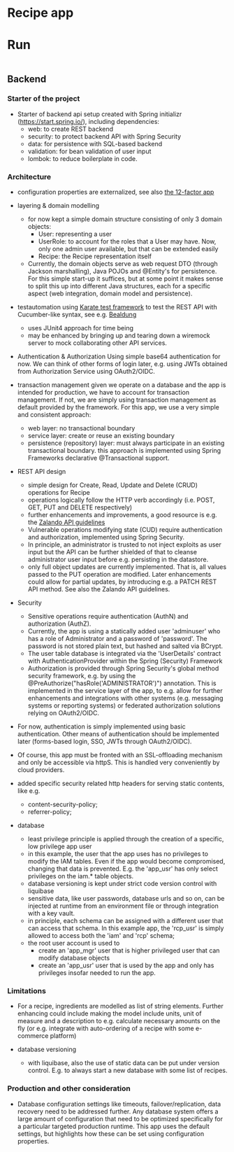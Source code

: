 # Recipe app

# Run

```shell

```
## Backend
### Starter of the project
- Starter of backend api setup created with Spring initializr (https://start.spring.io/), including dependencies:
  - web: to create REST backend
  - security: to protect backend API with Spring Security
  - data: for persistence with SQL-based backend
  - validation: for bean validation of user input
  - lombok: to reduce boilerplate in code.

### Architecture
- configuration properties are externalized, see also [the 12-factor app](https://12factor.net/)

- layering & domain modelling
  - for now kept a simple domain structure consisting of only 3 domain objects:
    - User: representing a user
    - UserRole: to account for the roles that a User may have. Now, only one admin user available, but that can be extended easily
    - Recipe: the Recipe representation itself
  - Currently, the domain objects serve as web request DTO (through Jackson marshalling), Java POJOs and @Entity's for persistence. For this simple start-up it suffices, but at some point it makes sense to split this up into different Java structures, each for a specific aspect (web integration, domain model and persistence).
  
  
- testautomation
  using [Karate test framework](https://github.com/intuit/karate) to test the REST API with Cucumber-like syntax, see e.g. [Bealdung](https://www.baeldung.com/karate-rest-api-testing)
  - uses JUnit4 approach for time being
  - may be enhanced by bringing up and tearing down a wiremock server to mock collaborating other API services.
  
- Authentication & Authorization
Using simple base64 authentication for now. We can think of other forms of login later, e.g. using JWTs obtained from Authorization Service using OAuth2/OIDC.
  
- transaction management
  given we operate on a database and the app is intended for production, we have to account for transaction management. If not, we are simply using transaction management as default provided by the framework. For this app, we use a very simple and consistent approach:
    - web layer: no transactional boundary
    - service layer: create or reuse an existing boundary
    - persistence (repository) layer: must always participate in an existing transactional boundary.
  this approach is implemented using Spring Frameworks declarative @Transactional support.

- REST API design 
  - simple design for Create, Read, Update and Delete (CRUD) operations for Recipe
  - operations logically follow the HTTP verb accordingly (i.e. POST, GET, PUT and DELETE respectively)  
  - further enhancements and improvements, a good resource is e.g. the [Zalando API guidelines](http://zalando.github.io/restful-api-guidelines/)
  - Vulnerable operations modifying state (CUD) require authentication and authorization, implemented using Spring Security.
  - In principle, an administrator is trusted to not inject exploits as user input but the API can be further shielded of that to cleanse administrator user input before e.g. persisting in the datastore.
  - only full object updates are currently implemented. That is, all values passed to the PUT operation are modified. Later enhancements could allow for partial updates, by introducing e.g. a PATCH REST API method. See also the Zalando API guidelines.

- Security
  - Sensitive operations require authentication (AuthN) and authorization (AuthZ). 
  - Currently, the app is using a statically added user 'adminuser' who has a role of Administrator and a password of 'password'. The password is not stored plain text, but hashed and salted via BCrypt.
  - The user table database is integrated via the 'UserDetails' contract with AuthenticationProvider within the Spring (Security) Framework
  - Authorization is provided through Spring Security's global method security framework, e.g. by using the @PreAuthorize("hasRole('ADMINISTRATOR')") annotation. This is implemented in the service layer of the app, to e.g. allow for further enhancements and integrations with other systems (e.g. messaging systems or reporting systems) or federated authorization solutions relying on OAuth2/OIDC.
 - For now, authentication is simply implemented using basic authentication. Other means of authentication should be implemented later (forms-based login, SSO, JWTs through OAuth2/OIDC).
 - Of course, this app must be fronted with an SSL-offloading mechanism and only be accessible via httpS. This is handled very conveniently by cloud providers.
 - added specific security related http headers for serving static contents, like e.g.
   - content-security-policy;
   - referrer-policy;
   
- database
  - least privilege principle is applied through the creation of a specific, low privilege app user
  - in this example, the user that the app uses has no privileges to modify the IAM tables. Even if the app would become compromised, changing that data is prevented. E.g. the 'app_usr' has only select privileges on the iam.* table objects. 
  - database versioning is kept under strict code version control with liquibase
  - sensitive data, like user passwords, database urls and so on, can be injected at runtime from an environment file or through integration with a key vault.
  - in principle, each schema can be assigned with a different user that can access that schema. In this example app, the 'rcp_usr' is simply allowed to access both the 'iam' and 'rcp' schema;
  - the root user account is used to
    - create an 'app_mgr' user that is higher privileged user that can modify database objects
    - create an 'app_usr' user that is used by the app and only has privileges insofar needed to run the app.

### Limitations
- For a recipe, ingredients are modelled as list of string elements. Further enhancing could include making the model include units, unit of measure and a description to e.g. calculate necessary amounts on the fly (or e.g. integrate with auto-ordering of a recipe with some e-commerce platform)

- database versioning
  - with liquibase, also the use of static data can be put under version control. E.g. to always start a new database with some list of recipes. 
  
### Production and other consideration 
- Database configuration settings like timeouts, failover/replication, data recovery need to be addressed further. Any database system offers a large amount of configuration that need to be optimized specifically for a particular targeted production runtime. This app uses the default settings, but highlights how these can be set using configuration properties.

